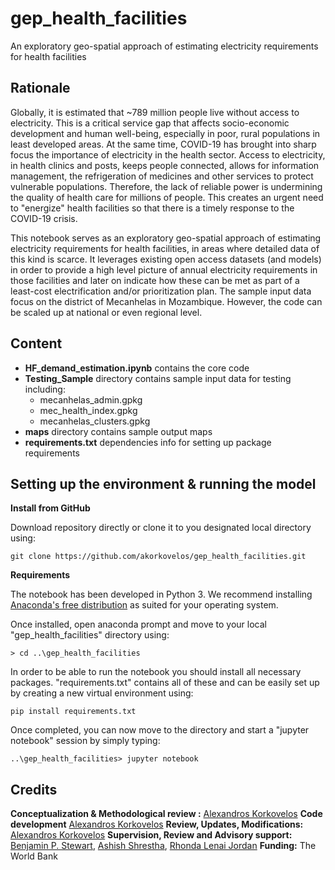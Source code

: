# gep_health_facilities
An exploratory geo-spatial approach of estimating electricity requirements for health facilities

## Rationale

Globally, it is estimated that ~789 million people live without access to electricity. This is a critical service gap that affects socio-economic development and human well-being, especially in poor, rural populations in least developed areas. At the same time, COVID-19 has brought into sharp focus the importance of electricity in the health sector. Access to electricity, in health clinics and posts, keeps people connected, allows for information management, the refrigeration of medicines and other services to protect vulnerable populations. Therefore, the lack of reliable power is undermining the quality of health care for millions of people. This creates an urgent need to "energize" health facilities so that there is a timely response to the COVID-19 crisis.

This notebook serves as an exploratory geo-spatial approach of estimating electricity requirements for health facilities, in areas where detailed data of this kind is scarce. It leverages existing open access datasets (and models) in order to provide a high level picture of annual electricity requirements in those facilities and later on indicate how these can be met as part of a least-cost electrification and/or prioritization plan. The sample input data focus on the district of Mecanhelas in Mozambique. However, the code can be scaled up at national or even regional level.


## Content

- **HF_demand_estimation.ipynb** contains the core code
- **Testing_Sample** directory contains sample input data for testing including:
	- mecanhelas_admin.gpkg
	- mec_health_index.gpkg
	- mecanhelas_clusters.gpkg
- **maps** directory contains sample output maps 
- **requirements.txt** dependencies info for setting up package requirements

## Setting up the environment & running the model

**Install from GitHub**

Download repository directly or clone it to you designated local directory using:

```
git clone https://github.com/akorkovelos/gep_health_facilities.git
```

**Requirements**

The notebook has been developed in Python 3. We recommend installing [Anaconda's free distribution](https://www.anaconda.com/distribution/) as suited for your operating system. 

Once installed, open anaconda prompt and move to your local "gep_health_facilities" directory using:

```
> cd ..\gep_health_facilities
```

In order to be able to run the notebook you should install all necessary packages. "requirements.txt" contains all of these and can be easily set up by creating a new virtual environment using:

```
pip install requirements.txt
```

Once completed, you can now move to the directory and start a "jupyter notebook" session by simply typing:

```
..\gep_health_facilities> jupyter notebook 
```


## Credits

**Conceptualization & Methodological review :** [Alexandros Korkovelos](https://github.com/akorkovelos) 
**Code development** [Alexandros Korkovelos](https://github.com/akorkovelos) 
**Review, Updates, Modifications:** [Alexandros Korkovelos](https://github.com/akorkovelos)
**Supervision, Review and Advisory support:** [Benjamin P. Stewart](https://github.com/bpstewar), [Ashish Shrestha](mailto:ashrestha1@worldbank.org), [Rhonda Lenai Jordan](mailto:rjordan@worldbank.org)
**Funding:** The World Bank

